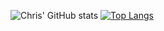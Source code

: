 ![Chris' GitHub stats](https://github-readme-stats.vercel.app/api?username=ChristopherRose13&show_icons=true&theme=radical)
[![Top Langs](https://github-readme-stats.vercel.app/api/top-langs/?username=ChristopherRose13&langs_count=8)](https://github.com/ChristopherRose13/github-readme-stats)

